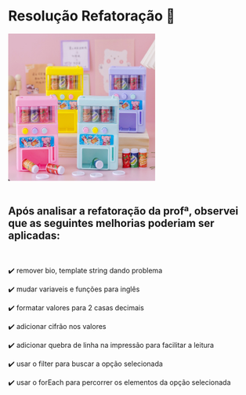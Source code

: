 <h1>Resolução Refatoração 🥤</h1>

<img src="./img/machine.png"  width="300" height="300" alt="drink machine">
<br> <br>

<h2>Após analisar a refatoração da profª, observei que as seguintes melhorias poderiam ser aplicadas:</h2>
<br>

<p>✔️ remover bio, template string dando problema </p>

<p>✔️ mudar variaveis e funções para inglês</p>

<p>✔️ formatar valores para 2 casas decimais</p>

<p>✔️ adicionar cifrão nos valores</p>

<p>✔️ adicionar quebra de linha na impressão para facilitar a leitura</p>

<p>✔️ usar o filter para buscar a opção selecionada</p>

<p>✔️ usar o forEach para percorrer os elementos da opção selecionada</p>
